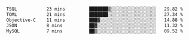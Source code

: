 <!--START_SECTION:waka-->

```txt
TSQL           23 mins         ███████▒░░░░░░░░░░░░░░░░░   29.82 %
TOML           21 mins         ███████░░░░░░░░░░░░░░░░░░   27.34 %
Objective-C    11 mins         ███▓░░░░░░░░░░░░░░░░░░░░░   14.88 %
JSON           8 mins          ██▓░░░░░░░░░░░░░░░░░░░░░░   11.32 %
MySQL          7 mins          ██▒░░░░░░░░░░░░░░░░░░░░░░   09.52 %
```

<!--END_SECTION:waka-->